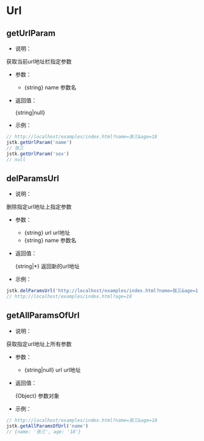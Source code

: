 # Url

## getUrlParam

- 说明：

获取当前url地址栏指定参数

- 参数：

    - {string} name 参数名

- 返回值：

  {string|null}

- 示例：

```js
// http://localhost/examples/index.html?name=张三&age=18
jstk.getUrlParam('name')
// 张三
jstk.getUrlParam('sex')
// null
```

## delParamsUrl

- 说明：

删除指定url地址上指定参数

- 参数：

    - {string} url url地址
    - {string} name 参数名

- 返回值：

  {string|*} 返回新的url地址

- 示例：

```js
jstk.delParamsUrl('http://localhost/examples/index.html?name=张三&age=18', 'name')
// http://localhost/examples/index.html?age=18
```

## getAllParamsOfUrl

- 说明：

获取指定url地址上所有参数

- 参数：

    - {string|null} url url地址

- 返回值：

  {Object} 参数对象

- 示例：

```js
// http://localhost/examples/index.html?name=张三&age=18
jstk.getAllParamsOfUrl('name')
// {name: '张三', age: '18'}
```
